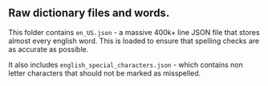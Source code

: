 ## Raw dictionary files and words.

This folder contains ```en_US.json``` - a massive 400k+ line JSON file that stores almost every english word. This is loaded to ensure that spelling checks are as accurate as possible. 

It also includes ```english_special_characters.json``` - which contains non letter characters that should not be marked as misspelled. 